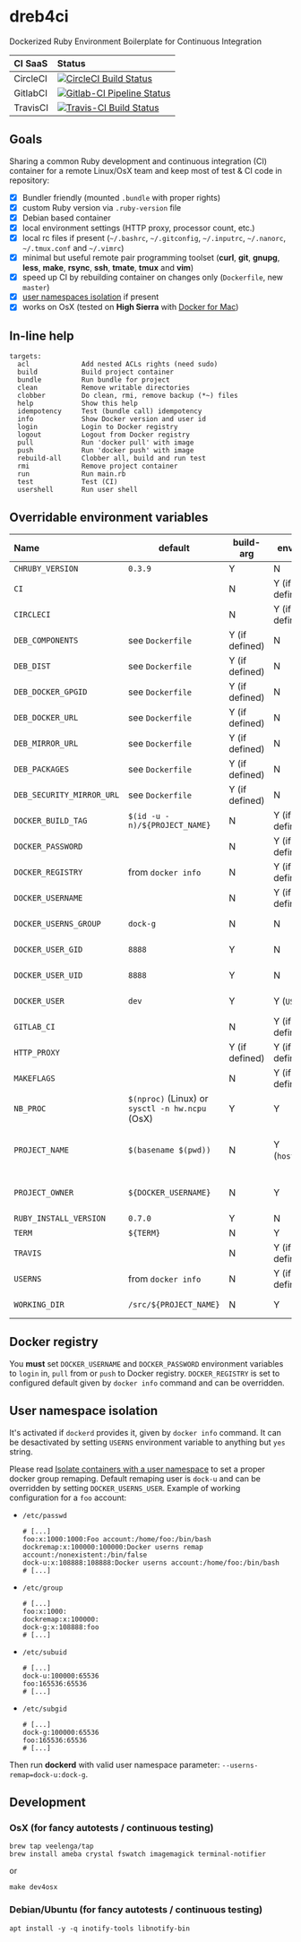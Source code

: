 # dreb4ci

Dockerized Ruby Environment Boilerplate for Continuous Integration

| CI SaaS | Status |
|:-|:-|
| CircleCI | [![CircleCI Build Status](https://circleci.com/gh/devops-playground/dreb4ci/tree/master.svg?style=shield)](https://circleci.com/gh/devops-playground/dreb4ci/tree/master) |
| GitlabCI | [![Gitlab-CI Pipeline Status](https://gitlab.com/v41lzx/dreb4ci/badges/master/pipeline.svg)](https://gitlab.com/v41lzx/dreb4ci/commits/master) |
| TravisCI | [![Travis-CI Build Status](https://travis-ci.com/devops-playground/dreb4ci.svg?branch=master)](https://travis-ci.com/devops-playground/dreb4ci) |

## Goals

Sharing a common Ruby development and continuous integration (CI) container
for a remote Linux/OsX team and keep most of test & CI code in repository:

* [x] Bundler friendly (mounted `.bundle` with proper rights)
* [x] custom Ruby version via `.ruby-version` file
* [x] Debian based container
* [x] local environment settings (HTTP proxy, processor count, etc.)
* [x] local rc files if present (`~/.bashrc`, `~/.gitconfig`, `~/.inputrc`, `~/.nanorc`, `~/.tmux.conf` and `~/.vimrc`)
* [x] minimal but useful remote pair programming toolset (**curl**, **git**, **gnupg**, **less**, **make**, **rsync**, **ssh**, **tmate**, **tmux** and **vim**)
* [x] speed up CI by rebuilding container on changes only (`Dockerfile`, new `master`)
* [x] [user namespaces isolation](https://docs.docker.com/engine/security/userns-remap) if present
* [x] works on OsX (tested on **High Sierra** with [Docker for Mac](https://github.com/docker/for-mac))

## In-line help

```Shell
targets:
  acl             Add nested ACLs rights (need sudo)
  build           Build project container
  bundle          Run bundle for project
  clean           Remove writable directories
  clobber         Do clean, rmi, remove backup (*~) files
  help            Show this help
  idempotency     Test (bundle call) idempotency
  info            Show Docker version and user id
  login           Login to Docker registry
  logout          Logout from Docker registry
  pull            Run 'docker pull' with image
  push            Run 'docker push' with image
  rebuild-all     Clobber all, build and run test
  rmi             Remove project container
  run             Run main.rb
  test            Test (CI)
  usershell       Run user shell
```

## Overridable environment variables

| Name | default | build-arg | env-var | description
|:-|-|-|-|:-|
| `CHRUBY_VERSION` | `0.3.9` | Y | N | [chruby](https://github.com/postmodern/chruby) release |
| `CI` | | N | Y (if defined) | Continuous Integration flag |
| `CIRCLECI` | | N | Y (if defined) | Circle CI flag |
| `DEB_COMPONENTS` | see `Dockerfile` | Y (if defined) | N | Debian sources components |
| `DEB_DIST` | see `Dockerfile` | Y (if defined) | N | Debian distribution |
| `DEB_DOCKER_GPGID` | see `Dockerfile` | Y (if defined) | N | Debian GPG Key for `docker-ce` Debian package |
| `DEB_DOCKER_URL` | see `Dockerfile` | Y (if defined) | N | Docker Debian package apt source URL |
| `DEB_MIRROR_URL` | see `Dockerfile` | Y (if defined) | N | Debian apt mirror URL |
| `DEB_PACKAGES` | see `Dockerfile` | Y (if defined) | N | Debian apt mirror URL |
| `DEB_SECURITY_MIRROR_URL` | see `Dockerfile` | Y (if defined) | N | Debian apt security mirror URL |
| `DOCKER_BUILD_TAG` | `$(id -u -n)/${PROJECT_NAME}` | N | Y (if defined) | Docker build tag (suffixed by `.ci` when `${CI}` is defined |
| `DOCKER_PASSWORD` | | N | Y (if defined) |  Docker registry password (for login/logout) |
| `DOCKER_REGISTRY` | from `docker info` | N | Y (if defined) |  Docker registry URL (for login/logout) |
| `DOCKER_USERNAME` | | N | Y (if defined) |  Docker registry username (for login/logout) |
| `DOCKER_USERNS_GROUP` | `dock-g` | N | N |  Docker user namespace remap group (for ACLs) |
| `DOCKER_USER_GID` | `8888` | Y | N |  normal account `uid` inside container |
| `DOCKER_USER_UID` | `8888` | Y | N |  normal account `uid` inside container |
| `DOCKER_USER` | `dev` | Y | Y (`USER`) | normal account `login` inside container |
| `GITLAB_CI` | | N | Y (if defined) | Gitlab CI flag |
| `HTTP_PROXY` | | Y (if defined) | Y (if defined) | HTTP proxy cache URL |
| `MAKEFLAGS` | | N | Y (if defined) | GNU make flags |
| `NB_PROC` | `$(nproc)` (Linux) or `sysctl -n hw.ncpu` (OsX) | Y | Y | Processor count |
| `PROJECT_NAME` | `$(basename $(pwd))` | N | Y (`hostname`) | Container build tag project name part (`user_name/project_name:branch`) / container hostname |
| `PROJECT_OWNER` | `${DOCKER_USERNAME}` | N | Y | Container build tag user name part (`user_name/project_name:branch`)  |
| `RUBY_INSTALL_VERSION` | `0.7.0` | Y | N | [ruby-install](https://github.com/postmodern/ruby-install) release |
| `TERM` | `${TERM}` | N | Y | Terminal name |
| `TRAVIS` | | N | Y (if defined) | Travis CI flag |
| `USERNS` | from `docker info` | N | Y (if defined) | Docker user namespace isolation flag |
| `WORKING_DIR` | `/src/${PROJECT_NAME}` | N | Y | working directory inside container |

## Docker registry

You **must** set `DOCKER_USERNAME` and `DOCKER_PASSWORD` environment variables
to `login` in, `pull` from or `push` to Docker registry. `DOCKER_REGISTRY` is
set to configured default given by `docker info` command and can be overridden.

## User namespace isolation

It's activated if `dockerd` provides it, given by `docker info` command. It can
be desactivated by setting `USERNS` environment variable to anything but
`yes` string.

Please read [Isolate containers with a user namespace](https://docs.docker.com/engine/security/userns-remap/) to set a proper docker group remaping.
Default remaping user is `dock-u` and can be overridden by setting `DOCKER_USERNS_USER`.
Example of working configuration for a `foo` account:

* `/etc/passwd`
    ```
    # [...]
    foo:x:1000:1000:Foo account:/home/foo:/bin/bash
    dockremap:x:100000:100000:Docker userns remap account:/nonexistent:/bin/false
    dock-u:x:108888:108888:Docker userns account:/home/foo:/bin/bash
    # [...]
    ```
* `/etc/group`
    ```
    # [...]
    foo:x:1000:
    dockremap:x:100000:
    dock-g:x:108888:foo
    # [...]
    ```
* `/etc/subuid`
    ```
    # [...]
    dock-u:100000:65536
    foo:165536:65536
    # [...]
    ```

* `/etc/subgid`
    ```
    # [...]
    dock-g:100000:65536
    foo:165536:65536
    # [...]
    ```

Then run **dockerd** with valid user namespace parameter: `--userns-remap=dock-u:dock-g`.

## Development

### OsX (for fancy autotests / continuous testing)

```Shell
brew tap veelenga/tap
brew install ameba crystal fswatch imagemagick terminal-notifier
```
or
```Shell
make dev4osx
```

### Debian/Ubuntu (for fancy autotests / continuous testing)

```Shell
apt install -y -q inotify-tools libnotify-bin
```
